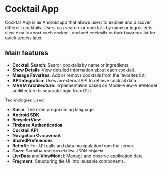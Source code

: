 # Cocktail App

Cocktail App is an Android app that allows users to explore and discover different cocktails. Users can search for cocktails by name or ingredients, view details about each cocktail, and add cocktails to their favorites list for quick access later.

## Main features

- **Cocktail Search**: Search cocktails by name or ingredients.
- **Show Details**: View detailed information about each cocktail.
- **Manage Favorites**: Add or remove cocktails from the favorites list.
- **API Integration**: Uses an external API to retrieve cocktail data.
- **MVVM Architecture**: Implementation based on Model-View-ViewModel architecture to separate logic from GUI.


Technologies Used

- **Kotlin**: The main programming language.
- **Android SDK**
- **RecyclerView**
- **Firebase Authentication**
- **Cocktail API**
- **Navigation Component**
- **SharedPreferences**
- **Retrofit**: For API calls and data manipulation from the server.
- **Gson**: Serialize and deserialize JSON objects.
- **LiveData** and **ViewModel**: Manage and observe application data.
- **Fragment**: Structuring the UI into reusable components.
